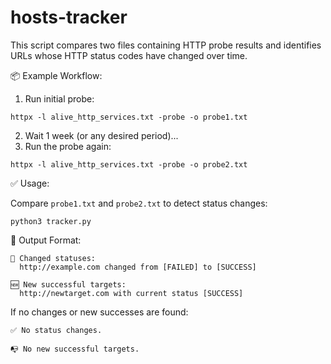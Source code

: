 # hosts-tracker
This script compares two files containing HTTP probe results and identifies URLs whose HTTP status codes have changed over time.

📦 Example Workflow:

1. Run initial probe:
```
httpx -l alive_http_services.txt -probe -o probe1.txt
```
2. Wait 1 week (or any desired period)...
3. Run the probe again:
```
httpx -l alive_http_services.txt -probe -o probe2.txt
```
✅ Usage:

Compare `probe1.txt` and `probe2.txt` to detect status changes:
```
python3 tracker.py
```

🧾 Output Format:

```
🔄 Changed statuses:
  http://example.com changed from [FAILED] to [SUCCESS]

🆕 New successful targets:
  http://newtarget.com with current status [SUCCESS]
```

If no changes or new successes are found:

```
✅ No status changes.

📭 No new successful targets.
```
